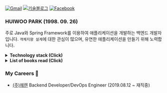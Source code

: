 [![Gmail](https://img.shields.io/badge/Gmail-d14836?style=flat-square&logo=Gmail&logoColor=white&link=mailto:parkhuiwo0@gmail.com)](mailto:parkhuiwo0@gmail.com)
[![기술블로그](http://img.shields.io/badge/-Tech%20blog-black?style=flat-square&logo=github&link=https://parkhuiwo0.github.io/)](https://parkhuiwo0.github.io/)
[![Facebook](https://img.shields.io/badge/facebook-1877f2?style=flat-square&logo=facebook&logoColor=white&link=https://fb.com/parkhuiwo0)](https://fb.com/parkhuiwo0)

### HUIWOO PARK (1998. 09. 26)

주로 Java와 Spring Framework를 이용하여 애플리케이션을 개발하는 백엔드 개발자입니다. `객체지향 설계`에 대한 관심이 많으며, 유연한 애플리케이션을 만들기 위해 노력합니다.

<details>
 <summary><strong> Technology stack (Click) </strong></summary>
   - Java 8 <br/>
   - Spring Framework (SpringBoot 2.x, Spring Webflux) <br/>
   - Object Relationship Mapping (Spring Data JPA, Hibernate, QueryDSL) <br/>
   - Infrastructure (AWS, Networking) <br/>
   - Elastic (ELK Stack) <br/>
   
</details>

<details>
 <summary><strong> List of books read (Click) </strong></summary>
   - 오브젝트 - 코드로 이해하는 객체지향 설계 (조영호 저) <br/>
   - 객체지향의 사실과 오해 (조영호 저) <br/>
   - Clean Code : 애자일 소프트웨어 장인 정신 (로버트 마틴.C 저) <br/>
   - 테스트 주도 개발 (켄트백 저) <br/>
   - 토비의 스프링 3.1 (이일민 저) <br/>
   - 자바 ORM 표준 JPA 프로그래밍 (김영한 저) <br/>
   - Effective Java 3판 (조슈아 블로크 저) <br/>
</details>


### My Careers 🌱

- [(주)헤렌](https://www.herrencorp.com) Backend Developer/DevOps Engineer (2019.08.12 ~ 재직중)

